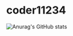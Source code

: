 # coder11234

![Anurag's GitHub stats](https://github-readme-stats.vercel.app/api?username=coder11235&show_icons=true)
